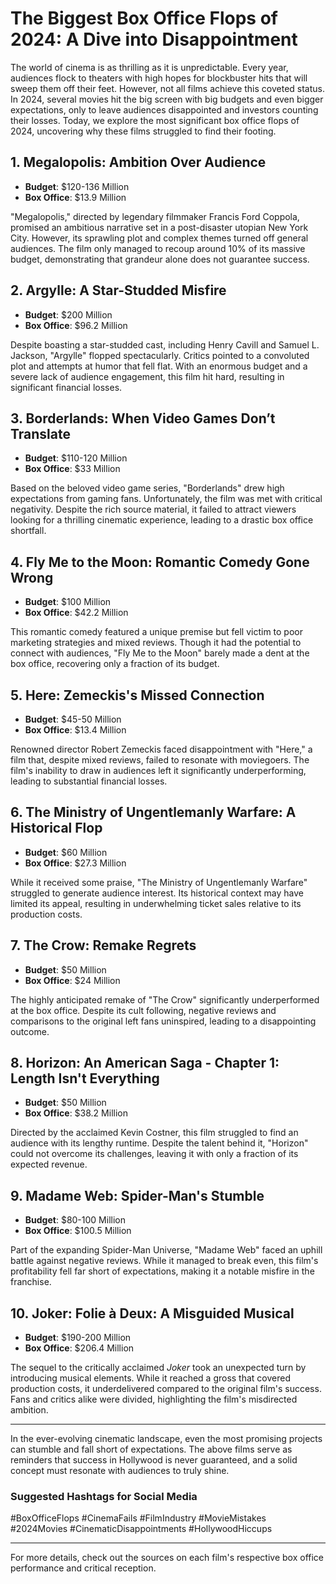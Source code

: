 # The Biggest Box Office Flops of 2024: A Dive into Disappointment

The world of cinema is as thrilling as it is unpredictable. Every year, audiences flock to theaters with high hopes for blockbuster hits that will sweep them off their feet. However, not all films achieve this coveted status. In 2024, several movies hit the big screen with big budgets and even bigger expectations, only to leave audiences disappointed and investors counting their losses. Today, we explore the most significant box office flops of 2024, uncovering why these films struggled to find their footing.

## 1. Megalopolis: Ambition Over Audience

* **Budget**: $120-136 Million  
* **Box Office**: $13.9 Million  

"Megalopolis," directed by legendary filmmaker Francis Ford Coppola, promised an ambitious narrative set in a post-disaster utopian New York City. However, its sprawling plot and complex themes turned off general audiences. The film only managed to recoup around 10% of its massive budget, demonstrating that grandeur alone does not guarantee success.

## 2. Argylle: A Star-Studded Misfire

* **Budget**: $200 Million  
* **Box Office**: $96.2 Million  

Despite boasting a star-studded cast, including Henry Cavill and Samuel L. Jackson, "Argylle" flopped spectacularly. Critics pointed to a convoluted plot and attempts at humor that fell flat. With an enormous budget and a severe lack of audience engagement, this film hit hard, resulting in significant financial losses.

## 3. Borderlands: When Video Games Don’t Translate

* **Budget**: $110-120 Million  
* **Box Office**: $33 Million  

Based on the beloved video game series, "Borderlands" drew high expectations from gaming fans. Unfortunately, the film was met with critical negativity. Despite the rich source material, it failed to attract viewers looking for a thrilling cinematic experience, leading to a drastic box office shortfall.

## 4. Fly Me to the Moon: Romantic Comedy Gone Wrong

* **Budget**: $100 Million  
* **Box Office**: $42.2 Million  

This romantic comedy featured a unique premise but fell victim to poor marketing strategies and mixed reviews. Though it had the potential to connect with audiences, "Fly Me to the Moon" barely made a dent at the box office, recovering only a fraction of its budget.

## 5. Here: Zemeckis's Missed Connection

* **Budget**: $45-50 Million  
* **Box Office**: $13.4 Million  

Renowned director Robert Zemeckis faced disappointment with "Here," a film that, despite mixed reviews, failed to resonate with moviegoers. The film's inability to draw in audiences left it significantly underperforming, leading to substantial financial losses.

## 6. The Ministry of Ungentlemanly Warfare: A Historical Flop

* **Budget**: $60 Million  
* **Box Office**: $27.3 Million  

While it received some praise, "The Ministry of Ungentlemanly Warfare" struggled to generate audience interest. Its historical context may have limited its appeal, resulting in underwhelming ticket sales relative to its production costs.

## 7. The Crow: Remake Regrets

* **Budget**: $50 Million  
* **Box Office**: $24 Million  

The highly anticipated remake of "The Crow" significantly underperformed at the box office. Despite its cult following, negative reviews and comparisons to the original left fans uninspired, leading to a disappointing outcome.

## 8. Horizon: An American Saga - Chapter 1: Length Isn't Everything

* **Budget**: $50 Million  
* **Box Office**: $38.2 Million  

Directed by the acclaimed Kevin Costner, this film struggled to find an audience with its lengthy runtime. Despite the talent behind it, "Horizon" could not overcome its challenges, leaving it with only a fraction of its expected revenue.

## 9. Madame Web: Spider-Man's Stumble

* **Budget**: $80-100 Million  
* **Box Office**: $100.5 Million  

Part of the expanding Spider-Man Universe, "Madame Web" faced an uphill battle against negative reviews. While it managed to break even, this film's profitability fell far short of expectations, making it a notable misfire in the franchise.

## 10. Joker: Folie à Deux: A Misguided Musical

* **Budget**: $190-200 Million  
* **Box Office**: $206.4 Million  

The sequel to the critically acclaimed *Joker* took an unexpected turn by introducing musical elements. While it reached a gross that covered production costs, it underdelivered compared to the original film's success. Fans and critics alike were divided, highlighting the film's misdirected ambition.

---

In the ever-evolving cinematic landscape, even the most promising projects can stumble and fall short of expectations. The above films serve as reminders that success in Hollywood is never guaranteed, and a solid concept must resonate with audiences to truly shine.

### Suggested Hashtags for Social Media

#BoxOfficeFlops #CinemaFails #FilmIndustry #MovieMistakes #2024Movies #CinematicDisappointments #HollywoodHiccups 

---

For more details, check out the sources on each film's respective box office performance and critical reception.
```